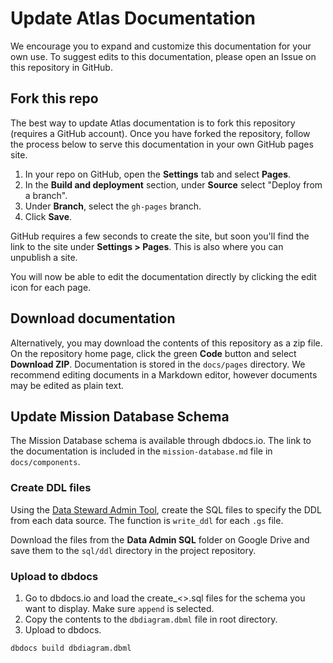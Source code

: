 # Update Atlas Documentation

We encourage you to expand and customize this documentation for your own use. To suggest edits to this documentation, please open an Issue on this repository in GitHub.  

## Fork this repo

The best way to update Atlas documentation is to fork this repository (requires a GitHub account). Once you  have forked the repository, follow the process below to serve this documentation in your own GitHub pages site.

1. In your repo on GitHub, open the **Settings** tab and select **Pages**. 
3. In the **Build and deployment** section, under **Source** select "Deploy from a branch". 
4. Under **Branch**, select the `gh-pages` branch. 
5. Click **Save**.

GitHub requires a few seconds to create the site, but soon you'll find the link to the site under **Settings > Pages**. This is also where you can unpublish a site.

You will now be able to edit the documentation directly by clicking the edit icon for each page.

## Download documentation

Alternatively, you may download the contents of this repository as a zip file. On the repository home page, click the green **Code** button and select **Download ZIP**. Documentation is stored in the `docs/pages` directory. We recommend editing documents in a Markdown editor, however documents may be edited as plain text.

## Update Mission Database Schema

The Mission Database schema is available through dbdocs.io. The link to the documentation is included in the `mission-database.md` file in `docs/components`.

### Create DDL files

Using the [Data Steward Admin Tool](https://script.google.com/home/projects/1WrrdjjEfdI3tT5QD1obSuMtiJRTbGZ_U3-RonWcfF4Ft_K6ZnYC0tozi/edit), create the SQL files to specify the DDL from each data source. The function is `write_ddl` for each `.gs` file.

Download the files from the **Data Admin SQL** folder on Google Drive and save them to the `sql/ddl` directory in the project repository.

### Upload to dbdocs

1. Go to dbdocs.io and load the create_<>.sql files for the schema you want to display. Make sure `append` is selected.
2. Copy the contents to the `dbdiagram.dbml` file in root directory.
3. Upload to dbdocs.

```bash
dbdocs build dbdiagram.dbml
```

